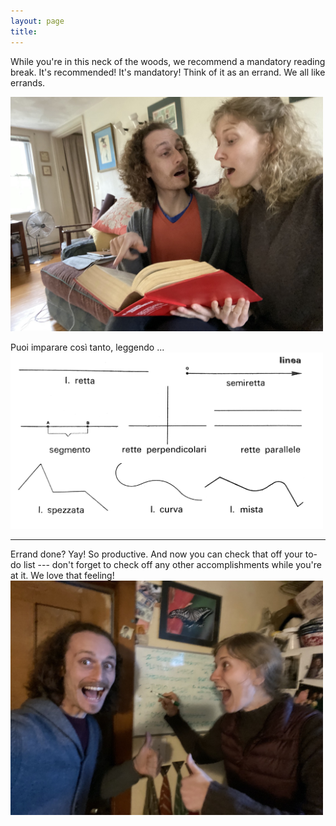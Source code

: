 ```yaml
---
layout: page
title: 
---
```


While you're in this neck of the woods, we recommend a mandatory reading break.  It's recommended! It's mandatory! Think of it as an errand.  We all like errands.

<a href="/assets/bluebird/5a.jpg">
<img src="/assets/bluebird/5a.jpg" width="500" class="centerimg"/>
</a>

Puoi imparare così tanto, leggendo ...
<a href="/assets/bluebird/5.jpg">
<img src="/assets/bluebird/5.jpg" width="500" class="centerimg"/>
</a>

---

Errand done? Yay! So productive. And now you can check that off your to-do list --- don't forget to check off any other accomplishments while you're at it.  We love that feeling!
<a href="/assets/bluebird/5b.jpg">
<img src="/assets/bluebird/5b.jpg" width="500" class="centerimg"/>
</a>